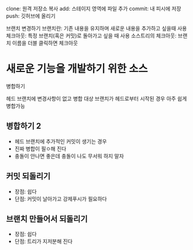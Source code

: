 clone: 원격 저장소 복사
add: 스테이지 영역에 파일 추가
commit: 내 피시에 저장
push: 깃허브에 올리기

브랜치 변경하기
브랜치란: 기존 내용을 유지하며 새로운 내용을 추가하고 싶을때 사용
체크아웃: 특정 브랜치(혹은 커밋)로 돌아가고 싶을 때 사용
소스트리의 체크아웃: 브랜치 이름을 더블 클릭하면 체크아웃

# 새로운 기능을 개발하기 위한 소스

병합하기

헤드 브랜치에 변경사항이 없고
병합 대상 브랜치가 헤드로부터 시작된 경우
아주 쉽게 병합가능

## 병합하기 2

- 헤드 브랜치에 추가적인 커밋이 생기는 경우
- 진짜 병합이 필ㅇ해 진다
- 충돌이 안나면 좋은데 충돌이 나도 무서워 하지 말자

## 커밋 되돌리기 
- 장점: 쉽다
- 단점: 커밋이 날아가고 강제푸시가 필요하다

## 브랜치 만들어서 되돌리기
- 장점: 쉽다
- 단점: 트리가 지저분해 진다